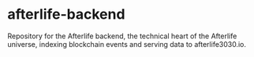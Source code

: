 # afterlife-backend

Repository for the Afterlife backend, the technical heart of the Afterlife universe, indexing blockchain events and serving data to afterlife3030.io.

